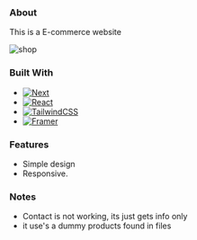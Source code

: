 
### About

This is a E-commerce website 

![shop][shopimage]

### Built With
* [![Next][Next.js]][Next-url]
* [![React][React.js]][React-url]
* [![TailwindCSS][TailwindCss]][TailwindCss-url]
* [![Framer][Framer]][Framer-url]
 
###  Features
- Simple design
- Responsive.

### Notes
- Contact is not working, its just gets info only
- it use's a dummy products found in files
  
<!-- MARKDOWN LINKS & IMAGES -->
[Next.js]: https://img.shields.io/badge/next.js-000000?style=for-the-badge&logo=nextdotjs&logoColor=white
[Next-url]: https://nextjs.org/
[Framer]:https://img.shields.io/badge/Framer-black?style=for-the-badge&logo=framer&logoColor=blue
[Framer-url]:https://www.framer.com/motion/
[React.js]: https://img.shields.io/badge/React-20232A?style=for-the-badge&logo=react&logoColor=61DAFB
[React-url]: https://reactjs.org/
[TailwindCss]:https://img.shields.io/badge/tailwindcss-%2338B2AC.svg?style=for-the-badge&logo=tailwind-css&logoColor=white
[TailwindCss-url]:https://tailwindcss.com/
[shopimage]:https://private-user-images.githubusercontent.com/106384608/286075881-fd7881b4-de0a-4177-be64-2b44b975f148.JPG?jwt=eyJhbGciOiJIUzI1NiIsInR5cCI6IkpXVCJ9.eyJpc3MiOiJnaXRodWIuY29tIiwiYXVkIjoicmF3LmdpdGh1YnVzZXJjb250ZW50LmNvbSIsImtleSI6ImtleTEiLCJleHAiOjE3MDE2MTI0MjcsIm5iZiI6MTcwMTYxMjEyNywicGF0aCI6Ii8xMDYzODQ2MDgvMjg2MDc1ODgxLWZkNzg4MWI0LWRlMGEtNDE3Ny1iZTY0LTJiNDRiOTc1ZjE0OC5KUEc_WC1BbXotQWxnb3JpdGhtPUFXUzQtSE1BQy1TSEEyNTYmWC1BbXotQ3JlZGVudGlhbD1BS0lBSVdOSllBWDRDU1ZFSDUzQSUyRjIwMjMxMjAzJTJGdXMtZWFzdC0xJTJGczMlMkZhd3M0X3JlcXVlc3QmWC1BbXotRGF0ZT0yMDIzMTIwM1QxNDAyMDdaJlgtQW16LUV4cGlyZXM9MzAwJlgtQW16LVNpZ25hdHVyZT05NjJhZDVlNDUxYzYwMjgxMzRjZjc1MTRlYmEyODJjMDg0NTdjZTcyMTBlZjliNjU3YWRiYTk5MzhlZDBkNmNkJlgtQW16LVNpZ25lZEhlYWRlcnM9aG9zdCZhY3Rvcl9pZD0wJmtleV9pZD0wJnJlcG9faWQ9MCJ9.6TwnQEjFzZXvZ2eIKUaP-ril1iI614CcSjTbVLNXw6A
